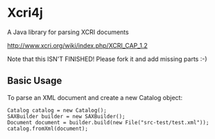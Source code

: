 # Xcri4j

A Java library for parsing XCRI documents

http://www.xcri.org/wiki/index.php/XCRI_CAP_1.2

Note that this ISN'T FINISHED! Please fork it and add missing parts :-)

## Basic Usage

To parse an XML document and create a new Catalog object:

    Catalog catalog = new Catalog();
    SAXBuilder builder = new SAXBuilder();
    Document document = builder.build(new File("src-test/test.xml"));
    catalog.fromXml(document);